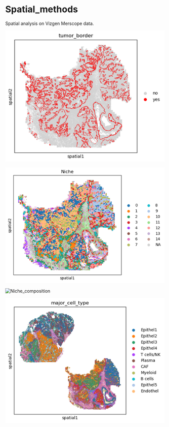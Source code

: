 # Spatial_methods

Spatial analysis on Vizgen Merscope data. 

![Tumor border detection](images/tumor_border.png)


![Niches](images/niches.png)


![Niche_composition](images/niche_composition.png)


![samples_integration](images/sample_integration.png)